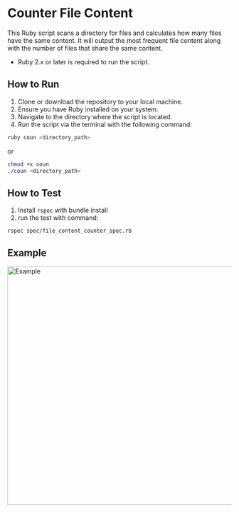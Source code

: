 # Counter File Content

This Ruby script scans a directory for files and calculates how many files have the same content. It will output the most frequent file content along with the number of files that share the same content.

- Ruby 2.x or later is required to run the script.

## How to Run

1. Clone or download the repository to your local machine.
2. Ensure you have Ruby installed on your system.
3. Navigate to the directory where the script is located.
4. Run the script via the terminal with the following command:
```bash
ruby coun <directory_path>
```
   or
```bash
chmod +x coun
./coun <directory_path>
```

## How to Test

1. Install `rspec` with bundle install
2. run the test with command:
```bash
rspec spec/file_content_counter_spec.rb
```

## Example
<img width="534" alt="Example" src="https://github.com/user-attachments/assets/422f4671-a8b5-48a2-beaa-74e1ad2b6794" />

